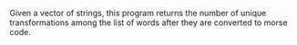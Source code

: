 Given a vector of strings, this program returns the number of unique transformations among the list of words after they are converted to morse code.
